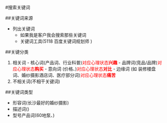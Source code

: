 #搜索关键词

##关键词来源
- 列出关键词
    - 如果我是客户我会搜索那些关键词
    - 关键词工具(5118 百度关键词规划师 )
    
##关键分类
1.    相关词
    - 核心词(产品词、行业科普)<font color=red>对应心理状态**兴趣**</font>
    - 品牌词(竞品/品牌)<font color=red>对应心理状态**购买**</font>
    - 意向词 (价格、)<font color=red>对应心理状态**对比**</font>
    - 边缘词 (如 装修楼盘词、婚纱摄影酒店词、医疗部分词)<font color=red>对应心理状态**痛苦**</font>  
2.  不相关词(不相干关键词)

##关键词类型
- 形容词(长沙最好的婚纱摄影)
- 描述词()
- 型号产品词(60地泵、)